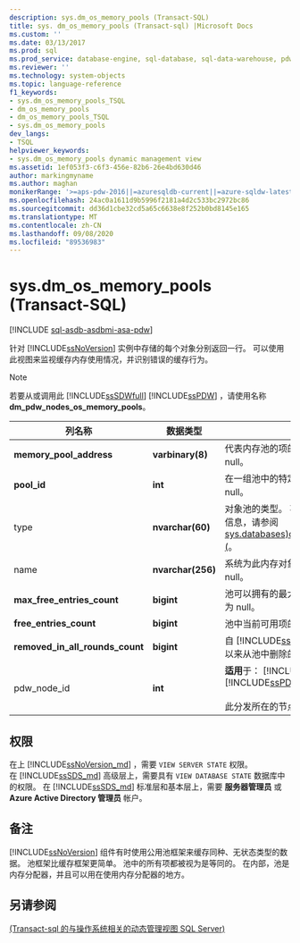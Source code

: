 ```yaml
---
description: sys.dm_os_memory_pools (Transact-SQL)
title: sys. dm_os_memory_pools (Transact-sql) |Microsoft Docs
ms.custom: ''
ms.date: 03/13/2017
ms.prod: sql
ms.prod_service: database-engine, sql-database, sql-data-warehouse, pdw
ms.reviewer: ''
ms.technology: system-objects
ms.topic: language-reference
f1_keywords:
- sys.dm_os_memory_pools_TSQL
- dm_os_memory_pools
- dm_os_memory_pools_TSQL
- sys.dm_os_memory_pools
dev_langs:
- TSQL
helpviewer_keywords:
- sys.dm_os_memory_pools dynamic management view
ms.assetid: 1ef053f3-c6f3-456e-82b6-26e4bd630d46
author: markingmyname
ms.author: maghan
monikerRange: '>=aps-pdw-2016||=azuresqldb-current||=azure-sqldw-latest||>=sql-server-2016||=sqlallproducts-allversions||>=sql-server-linux-2017||=azuresqldb-mi-current'
ms.openlocfilehash: 24ac0a1611d9b5996f2181a4d2c533bc2972bc86
ms.sourcegitcommit: dd36d1cbe32cd5a65c6638e8f252b0bd8145e165
ms.translationtype: MT
ms.contentlocale: zh-CN
ms.lasthandoff: 09/08/2020
ms.locfileid: "89536983"
---
```

# <a name="sysdm_os_memory_pools-transact-sql"></a>sys.dm_os_memory_pools (Transact-SQL)
[!INCLUDE [sql-asdb-asdbmi-asa-pdw](../../includes/applies-to-version/sql-asdb-asdbmi-asa-pdw.md)]

  针对 [!INCLUDE[ssNoVersion](../../includes/ssnoversion-md.md)] 实例中存储的每个对象分别返回一行。 可以使用此视图来监视缓存内存使用情况，并识别错误的缓存行为。  
  
> [!NOTE]  
>  若要从或调用此 [!INCLUDE[ssSDWfull](../../includes/sssdwfull-md.md)] [!INCLUDE[ssPDW](../../includes/sspdw-md.md)] ，请使用名称 **dm_pdw_nodes_os_memory_pools**。  
  
|列名称|数据类型|说明|  
|-----------------|---------------|-----------------|  
|**memory_pool_address**|**varbinary(8)**|代表内存池的项的内存地址。 不可为 null。|  
|**pool_id**|**int**|在一组池中的特定池的 ID。 不可为 null。|  
|type|**nvarchar(60)**|对象池的类型。 不可为 null。 有关详细信息，请参阅 [sys.databases&#41;dm_os_memory_clerks &#40;](../../relational-databases/system-dynamic-management-views/sys-dm-os-memory-clerks-transact-sql.md)。|  
|name |**nvarchar(256)**|系统为此内存对象分配的名称。 不可为 null。|  
|**max_free_entries_count**|**bigint**|池可以拥有的最大可用项的个数。 不可为 null。|  
|**free_entries_count**|**bigint**|池中当前可用项的个数。 不可为 null。|  
|**removed_in_all_rounds_count**|**bigint**|自 [!INCLUDE[ssNoVersion](../../includes/ssnoversion-md.md)] 实例启动以来从池中删除的项数。 不可为 null。|  
|pdw_node_id|**int**|**适用**于： [!INCLUDE[ssSDWfull](../../includes/sssdwfull-md.md)] 、 [!INCLUDE[ssPDW](../../includes/sspdw-md.md)]<br /><br /> 此分发所在的节点的标识符。|  
  
## <a name="permissions"></a>权限

在上 [!INCLUDE[ssNoVersion_md](../../includes/ssnoversion-md.md)] ，需要 `VIEW SERVER STATE` 权限。   
在 [!INCLUDE[ssSDS_md](../../includes/sssds-md.md)] 高级层上，需要具有 `VIEW DATABASE STATE` 数据库中的权限。 在 [!INCLUDE[ssSDS_md](../../includes/sssds-md.md)] 标准层和基本层上，需要  **服务器管理员** 或 **Azure Active Directory 管理员** 帐户。   

## <a name="remarks"></a>备注  
 [!INCLUDE[ssNoVersion](../../includes/ssnoversion-md.md)] 组件有时使用公用池框架来缓存同种、无状态类型的数据。 池框架比缓存框架更简单。 池中的所有项都被视为是等同的。 在内部，池是内存分配器，并且可以用在使用内存分配器的地方。  
  
## <a name="see-also"></a>另请参阅  
 
  [&#40;Transact-sql 的与操作系统相关的动态管理视图 SQL Server&#41;](../../relational-databases/system-dynamic-management-views/sql-server-operating-system-related-dynamic-management-views-transact-sql.md)  
  
  


